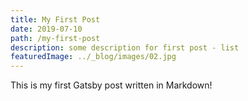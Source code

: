 ```yaml
---
title: My First Post
date: 2019-07-10
path: /my-first-post
description: some description for first post - list
featuredImage: ../_blog/images/02.jpg
---
```


This is my first Gatsby post written in Markdown!